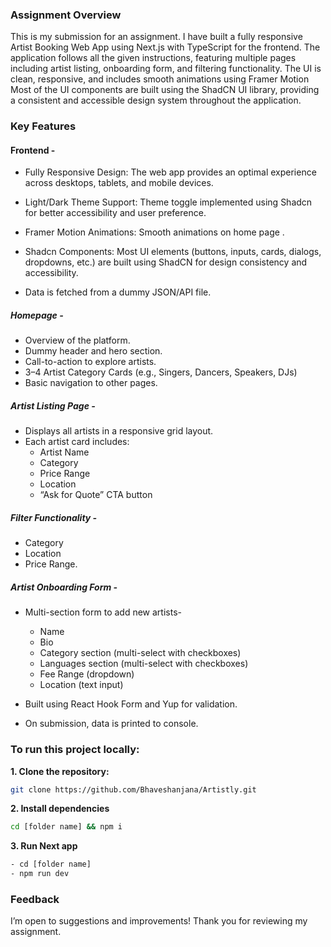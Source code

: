 ### Assignment Overview

This is my submission for an assignment.
I have built a fully responsive Artist Booking Web App using Next.js with TypeScript for the frontend. The application follows all the given instructions, featuring multiple pages including artist listing, onboarding form, and filtering functionality. The UI is clean, responsive, and includes smooth animations using Framer Motion Most of the UI components are built using the ShadCN UI library, providing a consistent and accessible design system throughout the application.

### Key Features

#### Frontend -

- Fully Responsive Design: The web app provides an optimal experience across desktops, tablets, and mobile devices.

- Light/Dark Theme Support: Theme toggle implemented using Shadcn for better accessibility and user preference.

- Framer Motion Animations: Smooth animations on home page .

- Shadcn Components: Most UI elements (buttons, inputs, cards, dialogs, dropdowns, etc.) are built using ShadCN for design    consistency and accessibility.

- Data is fetched from a dummy JSON/API file.

##### Homepage -

- Overview of the platform.
- Dummy header and hero section.
- Call-to-action to explore artists.
- 3–4 Artist Category Cards (e.g., Singers, Dancers, Speakers, DJs)
- Basic navigation to other pages.

##### Artist Listing Page -

- Displays all artists in a responsive grid layout.
- Each artist card includes:
  - Artist Name
  - Category
  - Price Range
  - Location
  - “Ask for Quote” CTA button

##### Filter Functionality -

- Category
- Location
- Price Range.

##### Artist Onboarding Form -

- Multi-section form to add new artists-

  - Name
  - Bio
  - Category section (multi-select with checkboxes)
  - Languages section (multi-select with checkboxes)
  - Fee Range (dropdown)
  - Location (text input)

- Built using React Hook Form and Yup for validation.
- On submission, data is printed to console.

### To run this project locally:

**1. Clone the repository:**

```bash
git clone https://github.com/Bhaveshanjana/Artistly.git

```

**2. Install dependencies**

```bash
cd [folder name] && npm i

```

**3. Run Next app**

```bash
- cd [folder name]
- npm run dev

```

### Feedback

I’m open to suggestions and improvements!
Thank you for reviewing my assignment.

